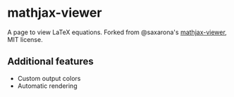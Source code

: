 # mathjax-viewer
A page to view LaTeX equations. Forked from @saxarona's [mathjax-viewer](https://github.com/saxarona/mathjax-viewer), MIT license.

## Additional features
* Custom output colors
* Automatic rendering
